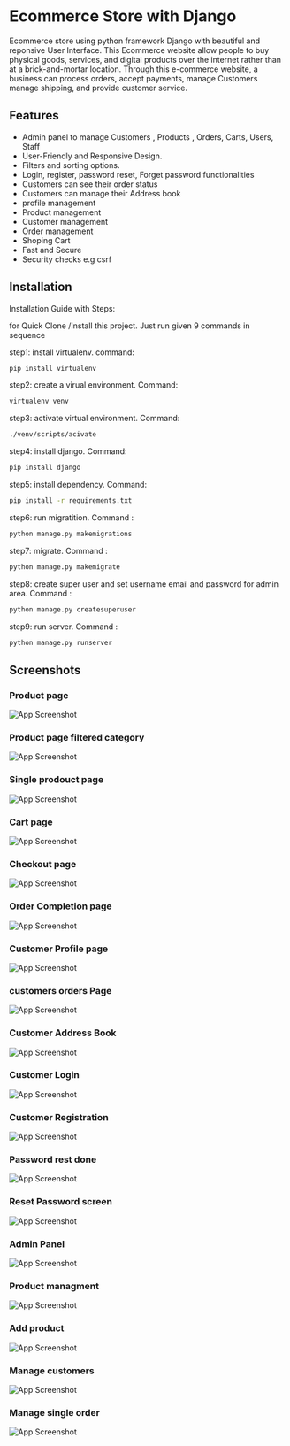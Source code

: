 
# Ecommerce Store with Django

Ecommerce store using python framework Django with beautiful and reponsive User Interface. This Ecommerce website allow people to buy physical goods, services, and digital products over the internet rather than at a brick-and-mortar location. Through this e-commerce website, a business can process orders, accept payments, manage Customers manage shipping, and provide customer service.



## Features

- Admin panel to manage Customers , Products , Orders, Carts, Users, Staff 
- User-Friendly and Responsive Design.
- Filters and sorting options.
- Login, register, password reset, Forget password functionalities
- Customers can see their order status
- Customers can manage their Address book
- profile management
- Product management
- Customer management
- Order management
- Shoping Cart
- Fast and Secure
- Security checks e.g csrf 





## Installation



Installation Guide with Steps:

 for Quick Clone /Install this project. Just run given 9 commands in sequence

step1: install virtualenv. command:
```bash 
pip install virtualenv
```

step2: create a virual environment. Command: 
```bash 
virtualenv venv
```

step3: activate virtual environment. Command: 
```bash 
./venv/scripts/acivate
```
step4: install django. Command: 
```bash 
pip install django
```
step5: install dependency. Command: 
```bash 
pip install -r requirements.txt
```
step6: run migratition. Command : 
```bash 
python manage.py makemigrations
```
step7: migrate. Command : 
```bash 
python manage.py makemigrate
```

step8: create super user and set username email and password for admin area. Command :
```bash 
python manage.py createsuperuser
```

step9: run server. Command : 
```bash
python manage.py runserver
```
## Screenshots
### Product page

![App Screenshot](https://github.com/shaheerAlam1/Ecommerce-Store-with-Django/blob/main/project%20screenshots/1%20product%20page.png?raw=true)

###  Product page filtered category
![App Screenshot](https://github.com/shaheerAlam1/Ecommerce-Store-with-Django/blob/main/project%20screenshots/2%20product%20page%20filtered%20category.png?raw=true)
###  Single prodouct page
![App Screenshot](https://github.com/shaheerAlam1/Ecommerce-Store-with-Django/blob/main/project%20screenshots/3%20single%20prodouct%20page.png?raw=true)
###  Cart page
![App Screenshot](https://github.com/shaheerAlam1/Ecommerce-Store-with-Django/blob/main/project%20screenshots/4%20Cart%20page.png?raw=true)
###  Checkout page
![App Screenshot](https://github.com/shaheerAlam1/Ecommerce-Store-with-Django/blob/main/project%20screenshots/5%20Checkout%20page.png?raw=true)
###  Order Completion page
![App Screenshot](https://github.com/shaheerAlam1/Ecommerce-Store-with-Django/blob/main/project%20screenshots/6%20Order%20Completion%20page.png?raw=true)
###  Customer Profile page
![App Screenshot](https://github.com/shaheerAlam1/Ecommerce-Store-with-Django/blob/main/project%20screenshots/7%20Customer%20Profile%20page.png?raw=true)
###  customers orders Page
![App Screenshot](https://github.com/shaheerAlam1/Ecommerce-Store-with-Django/blob/main/project%20screenshots/8%20customers%20orders%20page.png?raw=true)
###  Customer Address Book
![App Screenshot](https://github.com/shaheerAlam1/Ecommerce-Store-with-Django/blob/main/project%20screenshots/9%20Customer%20Address%20Book.png?raw=true)
###  Customer Login
![App Screenshot](https://github.com/shaheerAlam1/Ecommerce-Store-with-Django/blob/main/project%20screenshots/10%20Customer%20Login.png?raw=true)
###  Customer Registration
![App Screenshot](https://github.com/shaheerAlam1/Ecommerce-Store-with-Django/blob/main/project%20screenshots/11%20Customer%20Registration.png?raw=true)
###  Password rest done
![App Screenshot](https://github.com/shaheerAlam1/Ecommerce-Store-with-Django/blob/main/project%20screenshots/12%20Password%20rest%20done.png?raw=true)
###  Reset Password screen
![App Screenshot](https://github.com/shaheerAlam1/Ecommerce-Store-with-Django/blob/main/project%20screenshots/13%20Reset%20Password%20screen.png?raw=true)
###  Admin Panel
![App Screenshot](https://github.com/shaheerAlam1/Ecommerce-Store-with-Django/blob/main/project%20screenshots/14%20admin.png?raw=true)
###  Product managment
![App Screenshot](https://github.com/shaheerAlam1/Ecommerce-Store-with-Django/blob/main/project%20screenshots/15%20%20product%20managment.png?raw=true)
###  Add product
![App Screenshot](https://github.com/shaheerAlam1/Ecommerce-Store-with-Django/blob/main/project%20screenshots/16%20add%20product.png?raw=true)
###  Manage customers
![App Screenshot](https://github.com/shaheerAlam1/Ecommerce-Store-with-Django/blob/main/project%20screenshots/17%20manage%20customers.png?raw=true)
###  Manage single order
![App Screenshot](https://github.com/shaheerAlam1/Ecommerce-Store-with-Django/blob/main/project%20screenshots/18%20manage%20single%20order%20.png?raw=true)
